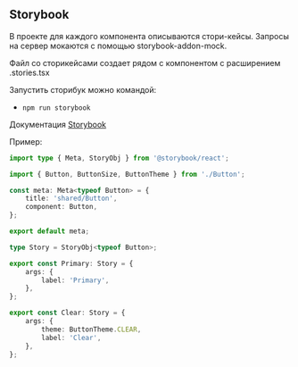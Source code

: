 ## Storybook

В проекте для каждого компонента описываются стори-кейсы.
Запросы на сервер мокаются с помощью storybook-addon-mock.

Файл со сторикейсами создает рядом с компонентом с расширением .stories.tsx

Запустить сторибук можно командой:
- `npm run storybook`

Документация [Storybook](https://storybook.js.org/)

Пример:

```typescript jsx
import type { Meta, StoryObj } from '@storybook/react';

import { Button, ButtonSize, ButtonTheme } from './Button';

const meta: Meta<typeof Button> = {
    title: 'shared/Button',
    component: Button,
};

export default meta;

type Story = StoryObj<typeof Button>;

export const Primary: Story = {
    args: {
        label: 'Primary',
    },
};

export const Clear: Story = {
    args: {
        theme: ButtonTheme.CLEAR,
        label: 'Clear',
    },
};
```
